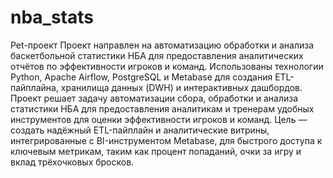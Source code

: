 # nba_stats
Pet-проект
Проект направлен на автоматизацию обработки и анализа баскетбольной статистики НБА для предоставления аналитических отчётов по эффективности игроков и команд. Использованы технологии Python, Apache Airflow, PostgreSQL и Metabase для создания ETL-пайплайна, хранилища данных (DWH) и интерактивных дашбордов. 
Проект решает задачу автоматизации сбора, обработки и анализа статистики НБА для предоставления аналитикам и тренерам удобных инструментов для оценки эффективности игроков и команд. Цель — создать надёжный ETL-пайплайн и аналитические витрины, интегрированные с BI-инструментом Metabase, для быстрого доступа к ключевым метрикам, таким как процент попаданий, очки за игру и вклад трёхочковых бросков.
